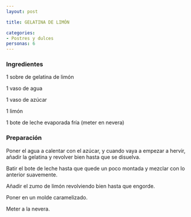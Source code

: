 ```yaml
---
layout: post

title: GELATINA DE LIMÓN

categories:
- Postres y dulces
personas: 6 
---
```


<h3>Ingredientes</h3>
1 sobre de gelatina de limón

1 vaso de agua

1 vaso de azúcar

1 limón

1 bote de leche evaporada fría (meter en nevera)

<h3>Preparación</h3>
Poner el agua a calentar con el azúcar, y cuando vaya a empezar a hervir, añadir la gelatina y revolver bien hasta que se disuelva.

Batir el bote de leche hasta que quede un poco montada y mezclar con lo anterior suavemente.

Añadir el zumo de limón revolviendo bien hasta que engorde.

Poner en un molde caramelizado.

Meter a la nevera.

